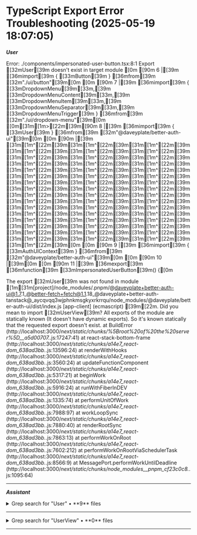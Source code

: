 <!-- Generated by SpecStory -->

# TypeScript Export Error Troubleshooting (2025-05-19 18:07:05)

_**User**_

Error: ./components/impersonated-user-button.tsx:8:1
Export [32mUser[39m doesn't exist in target module
[0m [90m  6 |[39m [36mimport[39m { [33mButton[39m } [36mfrom[39m [32m"./ui/button"[39m[0m
[0m [90m  7 |[39m [36mimport[39m { [33mDropdownMenu[39m[33m,[39m [33mDropdownMenuContent[39m[33m,[39m [33mDropdownMenuItem[39m[33m,[39m [33mDropdownMenuSeparator[39m[33m,[39m [33mDropdownMenuTrigger[39m } [36mfrom[39m [32m"./ui/dropdown-menu"[39m[0m
[0m[31m[1m>[22m[39m[90m  8 |[39m [36mimport[39m { [33mUser[39m } [36mfrom[39m [32m"@daveyplate/better-auth-ui"[39m[0m
[0m [90m    |[39m [31m[1m^[22m[39m[31m[1m^[22m[39m[31m[1m^[22m[39m[31m[1m^[22m[39m[31m[1m^[22m[39m[31m[1m^[22m[39m[31m[1m^[22m[39m[31m[1m^[22m[39m[31m[1m^[22m[39m[31m[1m^[22m[39m[31m[1m^[22m[39m[31m[1m^[22m[39m[31m[1m^[22m[39m[31m[1m^[22m[39m[31m[1m^[22m[39m[31m[1m^[22m[39m[31m[1m^[22m[39m[31m[1m^[22m[39m[31m[1m^[22m[39m[31m[1m^[22m[39m[31m[1m^[22m[39m[31m[1m^[22m[39m[31m[1m^[22m[39m[31m[1m^[22m[39m[31m[1m^[22m[39m[31m[1m^[22m[39m[31m[1m^[22m[39m[31m[1m^[22m[39m[31m[1m^[22m[39m[31m[1m^[22m[39m[31m[1m^[22m[39m[31m[1m^[22m[39m[31m[1m^[22m[39m[31m[1m^[22m[39m[31m[1m^[22m[39m[31m[1m^[22m[39m[31m[1m^[22m[39m[31m[1m^[22m[39m[31m[1m^[22m[39m[31m[1m^[22m[39m[31m[1m^[22m[39m[31m[1m^[22m[39m[31m[1m^[22m[39m[31m[1m^[22m[39m[31m[1m^[22m[39m[31m[1m^[22m[39m[31m[1m^[22m[39m[31m[1m^[22m[39m[31m[1m^[22m[39m[0m
[0m [90m  9 |[39m [36mimport[39m { [33mAuthUIContext[39m } [36mfrom[39m [32m"@daveyplate/better-auth-ui"[39m[0m
[0m [90m 10 |[39m[0m
[0m [90m 11 |[39m [36mexport[39m [36mfunction[39m [33mImpersonatedUserButton[39m() {[0m

The export [32mUser[39m was not found in module [1m[31m[project]/node_modules/.pnpm/@daveyplate+better-auth-ui@1.7.1_@better-fetch+fetch@1.1.18_@daveyplate+better-auth-tanstack@_aycqvqq3wjphnkmsgkyxrkrrqu/node_modules/@daveyplate/better-auth-ui/dist/index.js [app-client] (ecmascript) <exports>[39m[22m.
Did you mean to import [32mUserView[39m?
All exports of the module are statically known (It doesn't have dynamic exports). So it's known statically that the requested export doesn't exist.
    at BuildError (http://localhost:3000/_next/static/chunks/%5Broot%20of%20the%20server%5D__a5d00707._.js:17247:41)
    at react-stack-bottom-frame (http://localhost:3000/_next/static/chunks/a14e7_react-dom_638ad3bb._.js:13596:24)
    at renderWithHooks (http://localhost:3000/_next/static/chunks/a14e7_react-dom_638ad3bb._.js:3560:24)
    at updateFunctionComponent (http://localhost:3000/_next/static/chunks/a14e7_react-dom_638ad3bb._.js:5317:21)
    at beginWork (http://localhost:3000/_next/static/chunks/a14e7_react-dom_638ad3bb._.js:5916:24)
    at runWithFiberInDEV (http://localhost:3000/_next/static/chunks/a14e7_react-dom_638ad3bb._.js:1335:74)
    at performUnitOfWork (http://localhost:3000/_next/static/chunks/a14e7_react-dom_638ad3bb._.js:7988:97)
    at workLoopSync (http://localhost:3000/_next/static/chunks/a14e7_react-dom_638ad3bb._.js:7880:40)
    at renderRootSync (http://localhost:3000/_next/static/chunks/a14e7_react-dom_638ad3bb._.js:7863:13)
    at performWorkOnRoot (http://localhost:3000/_next/static/chunks/a14e7_react-dom_638ad3bb._.js:7602:212)
    at performWorkOnRootViaSchedulerTask (http://localhost:3000/_next/static/chunks/a14e7_react-dom_638ad3bb._.js:8566:9)
    at MessagePort.performWorkUntilDeadline (http://localhost:3000/_next/static/chunks/node_modules__pnpm_cf23c0c8._.js:1095:64)

---

_**Assistant**_

<details>
            <summary>Grep search for "User" • **9** files</summary>
        
| File | Line | Match |
|------|------|-------|
| `file:///stores/storage/Shared/Development/wilson/sipacate/auth-schema.ts` | L7 | `export const users = sqliteTable("users", {` |
| `file:///stores/storage/Shared/Development/wilson/sipacate/auth-schema.ts` | L16 | `role: text("role").default("user"),` |
| `file:///stores/storage/Shared/Development/wilson/sipacate/auth-schema.ts` | L38 | `userAgent: text("user_agent"),` |
| `file:///stores/storage/Shared/Development/wilson/sipacate/auth-schema.ts` | L39 | `userId: text("user_id")` |
| `file:///stores/storage/Shared/Development/wilson/sipacate/auth-schema.ts` | L41 | `.references(() => users.id, { onDelete: "cascade" }),` |
| `file:///stores/storage/Shared/Development/wilson/sipacate/auth-schema.ts` | L50 | `userId: text("user_id")` |
| `file:///stores/storage/Shared/Development/wilson/sipacate/auth-schema.ts` | L52 | `.references(() => users.id, { onDelete: "cascade" }),` |
| `file:///stores/storage/Shared/Development/wilson/sipacate/auth-schema.ts` | L66 | `userId: text("user_id")` |
| `file:///stores/storage/Shared/Development/wilson/sipacate/auth-schema.ts` | L68 | `.references(() => users.id, { onDelete: "cascade" }),` |
| `file:///stores/storage/Shared/Development/wilson/sipacate/auth-schema.ts` | L81 | `.references(() => users.id, { onDelete: "cascade" }),` |
| `file:///stores/storage/Shared/Development/wilson/sipacate/auth-schema.ts` | L133 | `userId: text("user_id").notNull().references(() => users.id, { onDelete: "cascade" }),` |
| `file:///stores/storage/Shared/Development/wilson/sipacate/middleware.ts` | L8 | `// Skip middleware for specific routes that should be accessible to unverified users` |
| `file:///stores/storage/Shared/Development/wilson/sipacate/middleware.ts` | L29 | `// Get the user session` |
| `file:///stores/storage/Shared/Development/wilson/sipacate/middleware.ts` | L33 | `if (!session?.user &&` |
| `file:///stores/storage/Shared/Development/wilson/sipacate/middleware.ts` | L44 | `if (isAdminRoute && !isDevelopment && session?.user?.role !== "admin") {` |
| `file:///stores/storage/Shared/Development/wilson/sipacate/middleware.ts` | L45 | `// In production, only allow admin access to users with admin role` |
| `file:///stores/storage/Shared/Development/wilson/sipacate/middleware.ts` | L50 | `if (session?.user && !session.user.emailVerified && !session.user.isAnonymous) {` |
| `file:///stores/storage/Shared/Development/wilson/sipacate/middleware.ts` | L55 | `// Block access to dashboard, pricing, and admin routes for unverified users` |
| `file:///stores/storage/Shared/Development/wilson/sipacate/middleware.old.ts` | L24 | `// Check if user is authenticated` |
| `file:///stores/storage/Shared/Development/wilson/sipacate/middleware.old.ts` | L30 | `// If user is logged in, redirect from home to dashboard` |
| `file:///stores/storage/Shared/Development/wilson/sipacate/middleware.old.ts` | L42 | `// If user is not logged in, redirect to login page` |
| `file:///stores/storage/Shared/Development/wilson/sipacate/lib/auth-client.ts` | L13 | `listUserSubscriptions: async ({ userId }: { userId: string }) => {` |
| `file:///stores/storage/Shared/Development/wilson/sipacate/lib/auth-client.ts` | L15 | `const response = await fetch(`/admin/api/subscriptions?userId=${userId}`)` |
| `file:///stores/storage/Shared/Development/wilson/sipacate/lib/auth.ts` | L23 | `sendResetPassword: async ({ user, url, token }, request) => {` |
| `file:///stores/storage/Shared/Development/wilson/sipacate/lib/auth.ts` | L25 | `console.log(`Reset password link for ${user.email}: ${url}`)` |
| `file:///stores/storage/Shared/Development/wilson/sipacate/lib/auth.ts` | L28 | `//     to: user.email,` |
| `file:///stores/storage/Shared/Development/wilson/sipacate/lib/auth.ts` | L90 | `allowUserToCreateOrganization: async (user) => {` |
| `file:///stores/storage/Shared/Development/wilson/sipacate/lib/auth.ts` | L91 | `// Fetch the full user object from the database` |
| `file:///stores/storage/Shared/Development/wilson/sipacate/lib/auth.ts` | L92 | `const fullUser = await db!.query.users.findFirst({` |
| `file:///stores/storage/Shared/Development/wilson/sipacate/lib/auth.ts` | L93 | `where: eq(schema.users.id, user.id)` |
| `file:///stores/storage/Shared/Development/wilson/sipacate/lib/auth.ts` | L96 | `if (!fullUser) {` |
| `file:///stores/storage/Shared/Development/wilson/sipacate/lib/auth.ts` | L97 | `// Handle case where user is not found, perhaps return false or throw an error` |
| `file:///stores/storage/Shared/Development/wilson/sipacate/lib/auth.ts` | L101 | `// Now check the role on the full user object` |
| `file:///stores/storage/Shared/Development/wilson/sipacate/lib/auth.ts` | L102 | `return fullUser.role === "admin"` |
| `file:///stores/storage/Shared/Development/wilson/sipacate/custom-stripe/types.ts` | Lundefined | `import type { Session, User } from "better-auth";` |
| `file:///stores/storage/Shared/Development/wilson/sipacate/custom-stripe/types.ts` | L41 | `* when a user can subscribe to multiple plans.` |
| `file:///stores/storage/Shared/Development/wilson/sipacate/custom-stripe/types.ts` | L118 | `* - userId for a user` |
| `file:///stores/storage/Shared/Development/wilson/sipacate/custom-stripe/types.ts` | L122 | `* @default - userId` |
| `file:///stores/storage/Shared/Development/wilson/sipacate/custom-stripe/types.ts` | L172 | `* Enable customer creation when a user signs up` |
| `file:///stores/storage/Shared/Development/wilson/sipacate/custom-stripe/types.ts` | L185 | `user: User;` |
| `file:///stores/storage/Shared/Development/wilson/sipacate/custom-stripe/types.ts` | L192 | `* @param data - data containing user and session` |
| `file:///stores/storage/Shared/Development/wilson/sipacate/custom-stripe/types.ts` | L197 | `user: User;` |
| `file:///stores/storage/Shared/Development/wilson/sipacate/custom-stripe/types.ts` | L215 | `* Require email verification before a user is allowed to upgrade` |
| `file:///stores/storage/Shared/Development/wilson/sipacate/custom-stripe/types.ts` | L222 | `* A callback to run after a user has subscribed to a package` |
| `file:///stores/storage/Shared/Development/wilson/sipacate/custom-stripe/types.ts` | L237 | `* A callback to run after a user is about to cancel their subscription` |
| `file:///stores/storage/Shared/Development/wilson/sipacate/custom-stripe/types.ts` | L245 | `* A callback to run after a user is about to cancel their subscription` |
| `file:///stores/storage/Shared/Development/wilson/sipacate/custom-stripe/types.ts` | L256 | `* and belongs to the user` |
| `file:///stores/storage/Shared/Development/wilson/sipacate/custom-stripe/types.ts` | L258 | `* @param data - data containing user, session and referenceId` |
| `file:///stores/storage/Shared/Development/wilson/sipacate/custom-stripe/types.ts` | L264 | `user: User & Record<string, any>;` |
| `file:///stores/storage/Shared/Development/wilson/sipacate/custom-stripe/types.ts` | L275 | `* A callback to run after a user has deleted their subscription` |
| `file:///stores/storage/Shared/Development/wilson/sipacate/custom-stripe/types.ts` | L286 | `* @param data - data containing user, session and plan` |
| `file:///stores/storage/Shared/Development/wilson/sipacate/custom-stripe/types.ts` | L291 | `user: User & Record<string, any>;` |
| `file:///stores/storage/Shared/Development/wilson/sipacate/custom-stripe/types.ts` | L319 | `userId: string;` |
| `file:///stores/storage/Shared/Development/wilson/sipacate/scripts/admin-sql-generator.ts` | L8 | `const userId = createId()` |
| `file:///stores/storage/Shared/Development/wilson/sipacate/scripts/admin-sql-generator.ts` | L15 | `console.log(`-- SQL commands to create/update admin user`)` |
| `file:///stores/storage/Shared/Development/wilson/sipacate/scripts/admin-sql-generator.ts` | L22 | `// SQL to update existing user to admin` |
| `file:///stores/storage/Shared/Development/wilson/sipacate/scripts/admin-sql-generator.ts` | L23 | `console.log(`-- Option 1: Update existing user to admin (if user exists)`)` |
| `file:///stores/storage/Shared/Development/wilson/sipacate/scripts/admin-sql-generator.ts` | L24 | `console.log(`UPDATE users SET role = 'admin', emailVerified = '${now}' WHERE email = '${adminEmail}';`)` |
| `file:///stores/storage/Shared/Development/wilson/sipacate/scripts/admin-sql-generator.ts` | L27 | `// SQL to create new admin user` |
| `file:///stores/storage/Shared/Development/wilson/sipacate/scripts/admin-sql-generator.ts` | L28 | `console.log(`-- Option 2: Create new admin user (if user doesn't exist)`)` |
| `file:///stores/storage/Shared/Development/wilson/sipacate/scripts/admin-sql-generator.ts` | L29 | `console.log(`INSERT INTO users (id, name, email, emailVerified, role, password, created_at, updated_at)`)` |
| `file:///stores/storage/Shared/Development/wilson/sipacate/scripts/admin-sql-generator.ts` | L31 | `console.log(`  '${userId}',`)` |
| `file:///stores/storage/Shared/Development/wilson/sipacate/scripts/admin-sql-generator.ts` | L32 | `console.log(`  'Admin User',`)` |
| `file:///stores/storage/Shared/Development/wilson/sipacate/scripts/admin-sql-generator.ts` | L58 | `console.log(`INSERT INTO member (id, organization_id, user_id, role, created_at, updated_at)`)` |
| `file:///stores/storage/Shared/Development/wilson/sipacate/scripts/admin-sql-generator.ts` | L62 | `console.log(`  '${userId}', -- Use actual user ID if updating existing user`)` |
| `file:///stores/storage/Shared/Development/wilson/sipacate/custom-stripe/schema.ts` | L47 | `const user = {` |
| `file:///stores/storage/Shared/Development/wilson/sipacate/custom-stripe/schema.ts` | L48 | `user: {` |
| `file:///stores/storage/Shared/Development/wilson/sipacate/custom-stripe/schema.ts` | L59 | `...user,` |
| `file:///stores/storage/Shared/Development/wilson/sipacate/custom-stripe/schema.ts` | L60 | `} as typeof user & typeof subscriptions;` |
| `file:///stores/storage/Shared/Development/wilson/sipacate/scripts/create-admin-simple.ts` | Lundefined | `// Simple script to create an admin user` |
| `file:///stores/storage/Shared/Development/wilson/sipacate/scripts/create-admin-simple.ts` | L13 | `console.log("Setting up admin user...")` |
| `file:///stores/storage/Shared/Development/wilson/sipacate/scripts/create-admin-simple.ts` | L19 | `// Check if admin user already exists` |
| `file:///stores/storage/Shared/Development/wilson/sipacate/scripts/create-admin-simple.ts` | L20 | `const existingUser = await db.query.users.findFirst({` |
| `file:///stores/storage/Shared/Development/wilson/sipacate/scripts/create-admin-simple.ts` | L21 | `where: eq("users.email", EMAIL),` |
| `file:///stores/storage/Shared/Development/wilson/sipacate/scripts/create-admin-simple.ts` | L24 | `if (existingUser) {` |

</details>

---

<details>
            <summary>Grep search for "UserView" • **0** files</summary>
        
No results found
</details>

---

